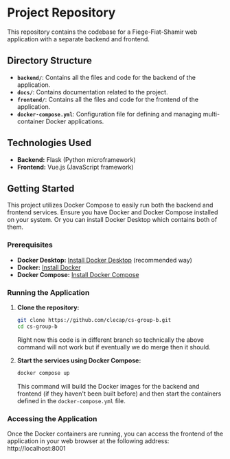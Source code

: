 # Project Repository

This repository contains the codebase for a Fiege-Fiat-Shamir web application with a separate backend and frontend.

## Directory Structure

* **`backend/`**: Contains all the files and code for the backend of the application.
* **`docs/`**: Contains documentation related to the project.
* **`frontend/`**: Contains all the files and code for the frontend of the application.
* **`docker-compose.yml`**: Configuration file for defining and managing multi-container Docker applications.

## Technologies Used

* **Backend:** Flask (Python microframework)
* **Frontend:** Vue.js (JavaScript framework)

## Getting Started

This project utilizes Docker Compose to easily run both the backend and frontend services. Ensure you have Docker and Docker Compose installed on your system. Or you can install Docker Desktop which contains both of them.
### Prerequisites

* **Docker Desktop:** [Install Docker Desktop](https://docs.docker.com/desktop/) (recommended way)
* **Docker:** [Install Docker](https://docs.docker.com/get-docker/)
* **Docker Compose:** [Install Docker Compose](https://docs.docker.com/compose/install/)

### Running the Application

1.  **Clone the repository:**
    ```bash
    git clone https://github.com/clecap/cs-group-b.git
    cd cs-group-b
    ```
    Right now this code is in different branch so technically the above command will not work but if eventually we do merge then it should.

2.  **Start the services using Docker Compose:**
    ```bash
    docker compose up
    ```

    This command will build the Docker images for the backend and frontend (if they haven't been built before) and then start the containers defined in the `docker-compose.yml` file.

### Accessing the Application

Once the Docker containers are running, you can access the frontend of the application in your web browser at the following address: http://localhost:8001
